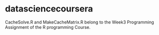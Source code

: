 # datasciencecoursera
CacheSolve.R and MakeCacheMatrix.R belong to the Week3 Programming Assignment of the R programming Course. 
